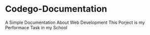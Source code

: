 # Codego-Documentation
A Simple Documentation About Web Development
This Porject is my Performace Task in my School
